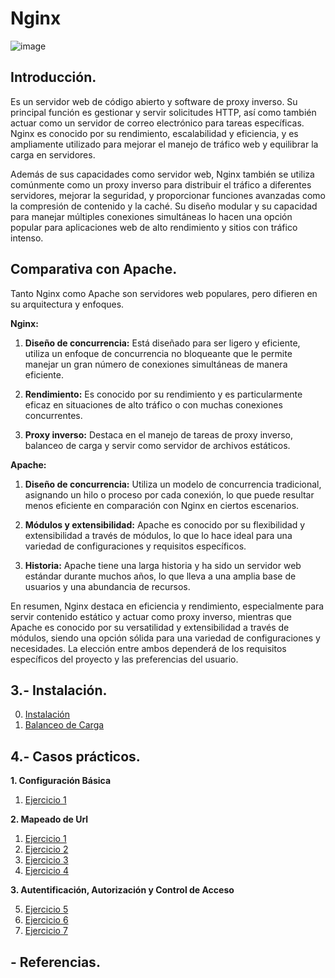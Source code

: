 # Nginx

![image](https://github.com/Scosrom/Servicios-en-red/assets/114906778/437ce162-f5f3-4f30-a56f-958b46dd4bb3)

## Introducción.

Es un servidor web de código abierto y software de proxy inverso. Su principal función es gestionar y servir solicitudes HTTP, así como también actuar como un servidor de correo electrónico para tareas específicas. Nginx es conocido por su rendimiento, escalabilidad y eficiencia, y es ampliamente utilizado para mejorar el manejo de tráfico web y equilibrar la carga en servidores.

Además de sus capacidades como servidor web, Nginx también se utiliza comúnmente como un proxy inverso para distribuir el tráfico a diferentes servidores, mejorar la seguridad, y proporcionar funciones avanzadas como la compresión de contenido y la caché. Su diseño modular y su capacidad para manejar múltiples conexiones simultáneas lo hacen una opción popular para aplicaciones web de alto rendimiento y sitios con tráfico intenso.

## Comparativa con Apache.

Tanto Nginx como Apache son servidores web populares, pero difieren en su arquitectura y enfoques.

**Nginx:**

1. **Diseño de concurrencia:** Está diseñado para ser ligero y eficiente, utiliza un enfoque de concurrencia no bloqueante que le permite manejar un gran número de conexiones simultáneas de manera eficiente.

2. **Rendimiento:** Es conocido por su rendimiento y es particularmente eficaz en situaciones de alto tráfico o con muchas conexiones concurrentes.

3. **Proxy inverso:** Destaca en el manejo de tareas de proxy inverso, balanceo de carga y servir como servidor de archivos estáticos.

**Apache:**

1. **Diseño de concurrencia:** Utiliza un modelo de concurrencia tradicional, asignando un hilo o proceso por cada conexión, lo que puede resultar menos eficiente en comparación con Nginx en ciertos escenarios.

2. **Módulos y extensibilidad:** Apache es conocido por su flexibilidad y extensibilidad a través de módulos, lo que lo hace ideal para una variedad de configuraciones y requisitos específicos.

3. **Historia:** Apache tiene una larga historia y ha sido un servidor web estándar durante muchos años, lo que lleva a una amplia base de usuarios y una abundancia de recursos.

En resumen, Nginx destaca en eficiencia y rendimiento, especialmente para servir contenido estático y actuar como proxy inverso, mientras que Apache es conocido por su versatilidad y extensibilidad a través de módulos, siendo una opción sólida para una variedad de configuraciones y necesidades. La elección entre ambos dependerá de los requisitos específicos del proyecto y las preferencias del usuario.

## 3.- Instalación.

  0. [Instalación](nginx-ins.md)
  0. [Balanceo de Carga](bcarga.md)

## 4.- Casos prácticos.

**1. Configuración Básica**
   
  1. [Ejercicio 1](configba.md)

**2. Mapeado de Url**
   
  1. [Ejercicio 1](ejer/ejer1.md)
  2. [Ejercicio 2](ejer/ejer2.md)
  3. [Ejercicio 3](ejer/ejer3.md)
  4. [Ejercicio 4](ejer/ejer4.md)
      
**3. Autentificación, Autorización y Control de Acceso**

  5. [Ejercicio 5](ejer/ejer5.md)
  6. [Ejercicio 6](ejer/ejer6.md)
  7. [Ejercicio 7](ejer/ejer7.md)

## - Referencias.
